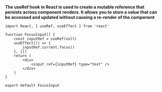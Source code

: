 **The useRef hook in React is used to create a mutable reference that persists across component renders. It allows you to store a value that can be accessed and updated without causing a re-render of the component**

```
import React, { useRef, useEffect } from 'react'

function FocusInput() {
	const inputRef = useRef(null)
	useEffect(() => {
		inputRef.current.focus()
	}, [])
	return (
		<div>
			<input ref={inputRef} type="text" />
		</div>
	)
}

export default FocusInput
```
